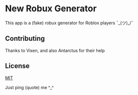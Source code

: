 # New Robux Generator

This app is a (fake) robux generator for Roblox players ¯\_(ツ)_/¯

## Contributing
Thanks to Vixen, and also Antarctus for their help

## License
[MIT](https://choosealicense.com/licenses/mit/)

Just ping (quote) me ^_^